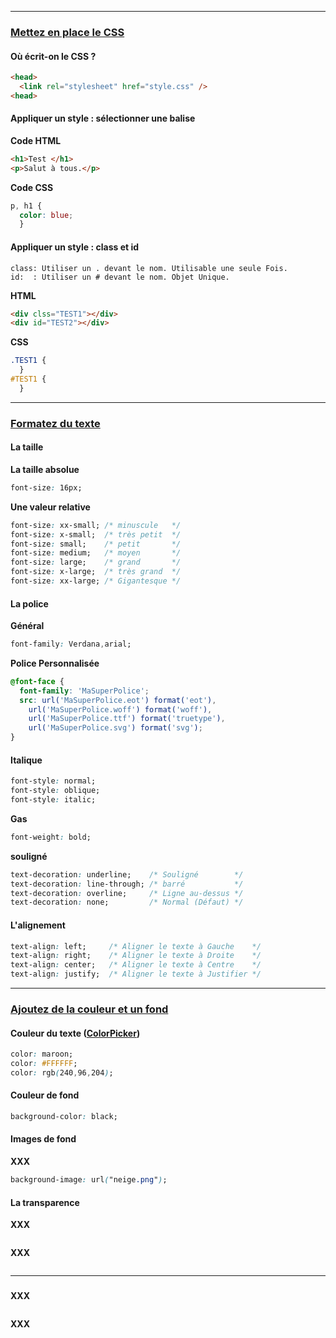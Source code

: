 ---------------------------------------------------------------------------------------------------------------------------------------------------------------
### [Mettez en place le CSS](https://openclassrooms.com/fr/courses/1603881-apprenez-a-creer-votre-site-web-avec-html5-et-css3/1605060-mettez-en-place-le-css)
#### Où écrit-on le CSS ?
```html
<head>
  <link rel="stylesheet" href="style.css" />
<head>
```
#### Appliquer un style : sélectionner une balise
**Code HTML**
```html
<h1>Test </h1>
<p>Salut à tous.</p> 
```
**Code CSS**
```css
p, h1 {
  color: blue;
  }
```
#### Appliquer un style : class et id
```
class: Utiliser un . devant le nom. Utilisable une seule Fois.
id:  : Utiliser un # devant le nom. Objet Unique.
```
**HTML**
```html
<div clss="TEST1"></div>
<div id="TEST2"></div>
```
**CSS**
```css
.TEST1 {
  }
#TEST1 {
  }
```
---------------------------------------------------------------------------------------------------------------------------------------------------------------
### [Formatez du texte](https://openclassrooms.com/fr/courses/1603881-apprenez-a-creer-votre-site-web-avec-html5-et-css3/1605329-formatez-du-texte)
#### La taille
**La taille absolue**
```css
font-size: 16px;
```
**Une valeur relative**
```css
font-size: xx-small; /* minuscule   */
font-size: x-small;  /* très petit  */
font-size: small;    /* petit       */
font-size: medium;   /* moyen       */
font-size: large;    /* grand       */
font-size: x-large;  /* très grand  */
font-size: xx-large; /* Gigantesque */
```
#### La police
**Général**
```css
font-family: Verdana,arial;
```
**Police Personnalisée**
```css
@font-face {
  font-family: 'MaSuperPolice';
  src: url('MaSuperPolice.eot') format('eot'),
    url('MaSuperPolice.woff') format('woff'),
    url('MaSuperPolice.ttf') format('truetype'),
    url('MaSuperPolice.svg') format('svg');
}
```
#### Italique
```css
font-style: normal;
font-style: oblique;
font-style: italic;
```
**Gas**
```css
font-weight: bold;
```
**souligné**
```css
text-decoration: underline;    /* Souligné        */
text-decoration: line-through; /* barré           */
text-decoration: overline;     /* Ligne au-dessus */ 
text-decoration: none;         /* Normal (Défaut) */
```
#### L'alignement
```css
text-align: left;     /* Aligner le texte à Gauche    */
text-align: right;    /* Aligner le texte à Droite    */
text-align: center;   /* Aligner le texte à Centre    */
text-align: justify;  /* Aligner le texte à Justifier */
```

---------------------------------------------------------------------------------------------------------------------------------------------------------------
### [Ajoutez de la couleur et un fond](https://openclassrooms.com/fr/courses/1603881-apprenez-a-creer-votre-site-web-avec-html5-et-css3/1605551-ajoutez-de-la-couleur-et-un-fond)
#### Couleur du texte ([ColorPicker](http://www.colorpicker.com/))
```css
color: maroon;
color: #FFFFFF;
color: rgb(240,96,204);
```
#### Couleur de fond
```css
background-color: black;
```
#### Images de fond
**XXX**
```css
background-image: url("neige.png");
```
#### La transparence
**XXX**
```css
```
**XXX**
```html
```
---------------------------------------------------------------------------------------------------------------------------------------------------------------
### []()
#### 
**XXX**
```html
```
**XXX**
```css
```




